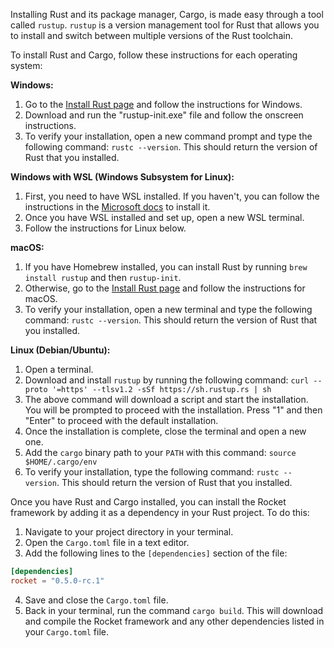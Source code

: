 Installing Rust and its package manager, Cargo, is made easy through a tool called `rustup`. `rustup` is a version management tool for Rust that allows you to install and switch between multiple versions of the Rust toolchain.

To install Rust and Cargo, follow these instructions for each operating system:

**Windows:**

1. Go to the [Install Rust page](https://www.rust-lang.org/tools/install) and follow the instructions for Windows.
2. Download and run the "rustup-init.exe" file and follow the onscreen instructions.
3. To verify your installation, open a new command prompt and type the following command: `rustc --version`. This should return the version of Rust that you installed.

**Windows with WSL (Windows Subsystem for Linux):**

1. First, you need to have WSL installed. If you haven't, you can follow the instructions in the [Microsoft docs](https://docs.microsoft.com/en-us/windows/wsl/install-win10) to install it.
2. Once you have WSL installed and set up, open a new WSL terminal.
3. Follow the instructions for Linux below.

**macOS:**

1. If you have Homebrew installed, you can install Rust by running `brew install rustup` and then `rustup-init`.
2. Otherwise, go to the [Install Rust page](https://www.rust-lang.org/tools/install) and follow the instructions for macOS.
3. To verify your installation, open a new terminal and type the following command: `rustc --version`. This should return the version of Rust that you installed.

**Linux (Debian/Ubuntu):**

1. Open a terminal.
2. Download and install `rustup` by running the following command: `curl --proto '=https' --tlsv1.2 -sSf https://sh.rustup.rs | sh`
3. The above command will download a script and start the installation. You will be prompted to proceed with the installation. Press "1" and then "Enter" to proceed with the default installation.
4. Once the installation is complete, close the terminal and open a new one.
5. Add the `cargo` binary path to your `PATH` with this command: `source $HOME/.cargo/env`
6. To verify your installation, type the following command: `rustc --version`. This should return the version of Rust that you installed.

Once you have Rust and Cargo installed, you can install the Rocket framework by adding it as a dependency in your Rust project. To do this:

1. Navigate to your project directory in your terminal.
2. Open the `Cargo.toml` file in a text editor.
3. Add the following lines to the `[dependencies]` section of the file:

```toml
[dependencies]
rocket = "0.5.0-rc.1"
```

4. Save and close the `Cargo.toml` file.
5. Back in your terminal, run the command `cargo build`. This will download and compile the Rocket framework and any other dependencies listed in your `Cargo.toml` file.